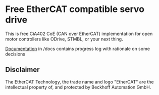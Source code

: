# Free EtherCAT compatible servo drive

This is free CiA402 CoE (CAN over EtherCAT) implementation for open motor controllers like ODrive, STMBL, or your next thing.

[Documentation](https://kubabuda.github.io/ecat_servo/001-intro) in /docs contains progress log with rationale on some decisions

## Disclaimer

The EtherCAT Technology, the trade name and logo "EtherCAT" are the intellectual property of, and protected by Beckhoff Automation GmbH.
